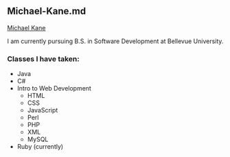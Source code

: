 ## Michael-Kane.md

[Michael Kane](https://github.com/mtkane0)

I am currently pursuing B.S. in Software Development at Bellevue University.

### Classes I have taken:

* Java
* C#
* Intro to Web Development
  * HTML
  * CSS
  * JavaScript
  * Perl
  * PHP
  * XML
  * MySQL
* Ruby (currently)
